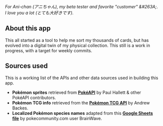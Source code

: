 *For Ani-chan (アニちゃん), my beta tester and favorite "customer" &#263A;*.  
*I love you a lot (とても大好きです).*

## About this app

This all started as a tool to help me sort my thousands of cards, but has evolved into a digital twin of my physical collection. This still is a work in progress, with a target for weekly commits.

## Sources used

This is a working list of the APIs and other data sources used in building this app.

- **Pokémon sprites** retrieved from [**PokéAPI**](https://pokeapi.co) by Paul Hallett & other PokéAPI contributors.
- **Pokémon TCG info** retrieved from the [**Pokémon TCG API**](https://pokemontcg.io) by Andrew Backes.
- **Localized Pokémon species names** adapted from this [**Google Sheets file**](https://docs.google.com/spreadsheets/d/1Eo6oWs4RA5M4c0r9M8FXJniOyhpmNmrnULabkP8kbL8/edit#gid=0) by pokecommunity.com user BrainWave.
